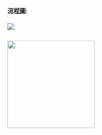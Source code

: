 #### 流程圖:
##### ![](https://raw.githubusercontent.com/OPlobo/Learning/master/HW3/Untitled%20Diagram.jpg)
<img src='https://raw.githubusercontent.com/OPlobo/Learning/master/HW3/Untitled%20Diagram.jpg' height=200 weight =200>
